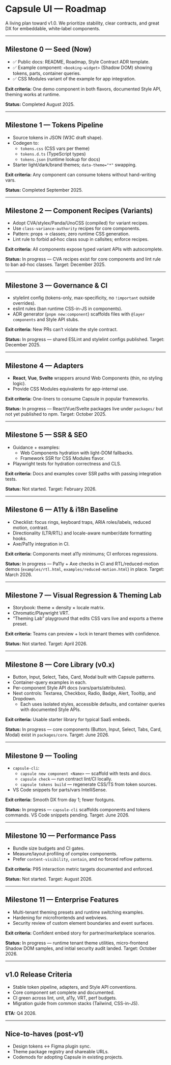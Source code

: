 # Capsule UI — Roadmap

A living plan toward v1.0. We prioritize stability, clear contracts, and great DX for embeddable, white‑label components.

---

## Milestone 0 — Seed (Now)
- ✅ Public docs: README, Roadmap, Style Contract ADR template.
- ✅ Example component: `<booking-widget>` (Shadow DOM) showing tokens, parts, container queries.
- ✅ CSS Modules variant of the example for app integration.

**Exit criteria:** One demo component in both flavors, documented Style API, theming works at runtime.

**Status:** Completed August 2025.

---

## Milestone 1 — Tokens Pipeline
- Source tokens in JSON (W3C draft shape).
- Codegen to:
  - `tokens.css` (CSS vars per theme)
  - `tokens.d.ts` (TypeScript types)
  - `tokens.json` (runtime lookup for docs)
- Starter light/dark/brand themes; `data-theme="*"` swapping.

**Exit criteria:** Any component can consume tokens without hand-writing vars.

**Status:** Completed September 2025.

---

## Milestone 2 — Component Recipes (Variants)
- Adopt CVA/stylex/Panda/UnoCSS (compiled) for variant recipes.
- Use `class-variance-authority` recipes for core components.
- Pattern: props → classes; zero runtime CSS generation.
- Lint rule to forbid ad‑hoc class soup in callsites; enforce recipes.

**Exit criteria:** All components expose typed variant APIs with autocomplete.

**Status:** In progress — CVA recipes exist for core components and lint rule to ban ad-hoc classes. Target: December 2025.

---

## Milestone 3 — Governance & CI
- stylelint config (tokens-only, max-specificity, no `!important` outside overrides).
- eslint rules (ban runtime CSS-in-JS in components).
- ADR generator (`pnpm new:component`) scaffolds files with `@layer components` and Style API stubs.

**Exit criteria:** New PRs can’t violate the style contract.

**Status:** In progress — shared ESLint and stylelint configs published. Target: December 2025.

---

## Milestone 4 — Adapters
- **React**, **Vue**, **Svelte** wrappers around Web Components (thin, no styling logic).
- Provide CSS Modules equivalents for app-internal use.

**Exit criteria:** One-liners to consume Capsule in popular frameworks.

**Status:** In progress — React/Vue/Svelte packages live under `packages/` but not yet published to npm. Target: October 2025.

---

## Milestone 5 — SSR & SEO
- Guidance + examples:
  - Web Components hydration with light-DOM fallbacks.
  - Framework SSR for CSS Modules flavor.
- Playwright tests for hydration correctness and CLS.

**Exit criteria:** Docs and examples cover SSR paths with passing integration tests.

**Status:** Not started. Target: February 2026.

---

## Milestone 6 — A11y & i18n Baseline
- Checklist: focus rings, keyboard traps, ARIA roles/labels, reduced motion, contrast.
- Directionality (LTR/RTL) and locale-aware number/date formatting hooks.
- Axe/Pa11y integration in CI.

**Exit criteria:** Components meet a11y minimums; CI enforces regressions.

**Status:** In progress — Pa11y + Axe checks in CI and RTL/reduced-motion demos (`examples/rtl.html`, `examples/reduced-motion.html`) in place. Target: March 2026.

---

## Milestone 7 — Visual Regression & Theming Lab
- Storybook: theme × density × locale matrix.
- Chromatic/Playwright VRT.
- “Theming Lab” playground that edits CSS vars live and exports a theme preset.

**Exit criteria:** Teams can preview + lock in tenant themes with confidence.

**Status:** Not started. Target: April 2026.

---

## Milestone 8 — Core Library (v0.x)
- Button, Input, Select, Tabs, Card, Modal built with Capsule patterns.
- Container-query examples in each.
- Per-component Style API docs (vars/parts/attributes).
- Next controls: Textarea, Checkbox, Radio, Badge, Alert, Tooltip, and Dropdown.
  - Each uses isolated styles, accessible defaults, and container queries with documented Style APIs.

**Exit criteria:** Usable starter library for typical SaaS embeds.

**Status:** In progress — core components (Button, Input, Select, Tabs, Card, Modal) exist in `packages/core`. Target: June 2026.

---

## Milestone 9 — Tooling
- `capsule-cli`:
  - `capsule new component <Name>` — scaffold with tests and docs.
  - `capsule check` — run contract lint/CI locally.
  - `capsule tokens build` — regenerate CSS/TS from token sources.
- VS Code snippets for parts/vars IntelliSense.

**Exit criteria:** Smooth DX from day 1; fewer footguns.

**Status:** In progress — `capsule-cli` scaffolds components and tokens commands. VS Code snippets pending. Target: June 2026.

---

## Milestone 10 — Performance Pass
- Bundle size budgets and CI gates.
- Measure/layout profiling of complex components.
- Prefer `content-visibility`, `contain`, and no forced reflow patterns.

**Exit criteria:** P95 interaction metric targets documented and enforced.

**Status:** Not started. Target: August 2026.

---

## Milestone 11 — Enterprise Features
- Multi-tenant theming presets and runtime switching examples.
- Hardening for microfrontends and webviews.
- Security review of custom element boundaries and event surfaces.

**Exit criteria:** Confident embed story for partner/marketplace scenarios.

**Status:** In progress — runtime tenant theme utilities, micro-frontend Shadow DOM samples, and initial security audit landed. Target: October 2026.

---

## v1.0 Release Criteria
- Stable token pipeline, adapters, and Style API conventions.
- Core component set complete and documented.
- CI green across lint, unit, a11y, VRT, perf budgets.
- Migration guide from common stacks (Tailwind, CSS-in-JS).

**ETA:** Q4 2026.

---

## Nice-to-haves (post‑v1)
- Design tokens ↔ Figma plugin sync.
- Theme package registry and shareable URLs.
- Codemods for adopting Capsule in existing projects.
